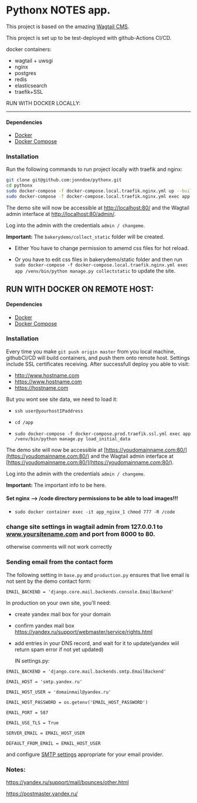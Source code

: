 



Pythonx NOTES app.
=======================


This project is based on the amazing [Wagtail CMS](https://github.com/wagtail/wagtail).

This project is set up to be test-deployed with github-Actions CI/CD.

docker containers: 

- wagtail + uwsgi
- nginx 
- postgres 
- redis 
- elasticsearch 
- traefik+SSL


RUN WITH DOCKER LOCALLY:

-----------------

#### Dependencies
* [Docker](https://docs.docker.com/engine/installation/)
* [Docker Compose](https://docs.docker.com/compose/install/)

### Installation
Run the following commands to run project locally with traefik and nginx:

```bash
git clone git@github.com:jonndoe/pythonx.git
cd pythonx
sudo docker-compose -f docker-compose.local.traefik.nginx.yml up --build
sudo docker-compose -f docker-compose.local.traefik.nginx.yml exec app /venv/bin/python manage.py load_initial_data
```

The demo site will now be accessible at [http://localhost:80/](http://localhost:80/) and the Wagtail admin
interface at [http://localhost:80/admin/](http://localhost:80/admin/).

Log into the admin with the credentials ``admin / changeme``.

**Important:** The `bakerydemo/collect_static` folder will be created. 

- Either You have to change permission to amemd css files for hot reload.

- Or you have to edit css files in bakerydemo/static folder and then run 
`sudo docker-compose -f docker-compose.local.traefik.nginx.yml exec app /venv/bin/python manage.py collectstatic`
  to update the site.



RUN WITH DOCKER ON REMOTE HOST:
-----------------

#### Dependencies
* [Docker](https://docs.docker.com/engine/installation/)
* [Docker Compose](https://docs.docker.com/compose/install/)

### Installation
Every time you make `git push origin master` from you local machine, githubCI/CD will build containers, and push them onto remote host.
Settings include SSL certificates receiving.
After successfull deploy you able to visit:
- http://www.hostname.com
- https://www.hostname.com
- https://hostname.com

But you wont see site data, we need to load it:

- `ssh user@yourhostIPaddress`

- `cd /app`

- `sudo docker-compose -f docker-compose.prod.traefik.ssl.yml exec app /venv/bin/python manage.py load_initial_data` 

The demo site will now be accessible at [https://youdomainname.com:80/](https://youdomainname.com:80/) and the Wagtail admin
interface at [https://youdomainname.com:80/](https://youdomainname.com:80/).

Log into the admin with the credentials ``admin / changeme``.

**Important:** The important info to be here.

####  Set nginx --> /code directory permissions to be able to load images!!! ####
- `sudo docker container exec -it app_nginx_1 chmod 777 -R /code`


### change site settings in wagtail admin from 127.0.0.1 to www.yoursitename.com and port from 8000 to 80.
otherwise comments will not work correctly



### Sending email from the contact form

The following setting in `base.py` and `production.py` ensures that live email is not sent by the demo contact form:

`EMAIL_BACKEND = 'django.core.mail.backends.console.EmailBackend'`

In production on your own site, you'll need:

- create yandex mail box for your domain
- confirm yandex mail box https://yandex.ru/support/webmaster/service/rights.html
- add entries in your DNS record, and wait for it to update(yandex wiil return spam error if not yet updated)

  IN settings.py:

`EMAIL_BACKEND = 'django.core.mail.backends.smtp.EmailBackend'`

`EMAIL_HOST = 'smtp.yandex.ru'`

`EMAIL_HOST_USER = 'domainmail@yandex.ru'`

`EMAIL_HOST_PASSWORD = os.getenv('EMAIL_HOST_PASSWORD')`

`EMAIL_PORT = 587`

`EMAIL_USE_TLS = True`

`SERVER_EMAIL = EMAIL_HOST_USER`

`DEFAULT_FROM_EMAIL = EMAIL_HOST_USER`


and configure [SMTP settings](https://docs.djangoproject.com/en/1.10/topics/email/#smtp-backend) appropriate for your email provider.


### Notes:
https://yandex.ru/support/mail/bounces/other.html

https://postmaster.yandex.ru/

